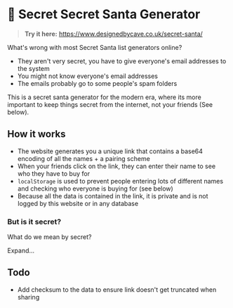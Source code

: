 # 🎅 Secret Secret Santa Generator

>
> **Try it here:** https://www.designedbycave.co.uk/secret-santa/
>

What's wrong with most Secret Santa list generators online?

+ They aren't very secret, you have to give everyone's email addresses to the system
+ You might not know everyone's email addresses
+ The emails probably go to some people's spam folders

This is a secret santa generator for the modern era, where its more important to keep things secret from the internet, not your friends (See below).

## How it works

+ The website generates you a unique link that contains a base64 encoding of all the names + a pairing scheme
+ When your friends click on the link, they can enter their name to see who they have to buy for
+ `localStorage` is used to prevent people entering lots of different names and checking who everyone is buying for (see below)
+ Because all the data is contained in the link, it is private and is not logged by this website or in any database

### But is it secret?

What do we mean by secret?

Expand...

## Todo

+ Add checksum to the data to ensure link doesn't get truncated when sharing